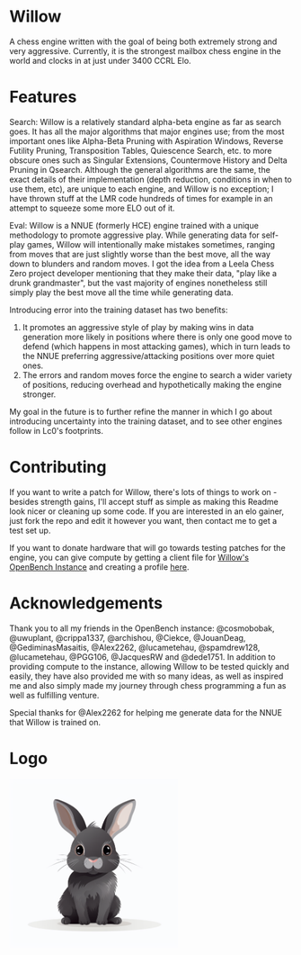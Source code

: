 # Willow
A chess engine written with the goal of being both extremely strong and very aggressive. Currently, it is the strongest mailbox chess engine in the world and clocks in at just under 3400 CCRL Elo.

# Features
Search: Willow is a relatively standard alpha-beta engine as far as search goes. It has all the major algorithms that major engines use; from the most important ones like Alpha-Beta Pruning with Aspiration Windows, Reverse Futility Pruning, Transposition Tables, Quiescence Search, etc. to more obscure ones such as Singular Extensions, Countermove History and Delta Pruning in Qsearch. Although the general algorithms are the same, the exact details of their implementation (depth reduction, conditions in when to use them, etc), are unique to each engine, and Willow is no exception; I have thrown stuff at the LMR code hundreds of times for example in an attempt to squeeze some more ELO out of it.

Eval: Willow is a NNUE (formerly HCE) engine trained with a unique methodology to promote aggressive play. While generating data for self-play games, Willow will intentionally make mistakes sometimes, ranging from moves that are just slightly worse than the best move, all the way down to blunders and random moves. I got the idea from a Leela Chess Zero project developer mentioning that they make their data, "play like a drunk grandmaster", but the vast majority of engines nonetheless still simply play the best move all the time while generating data.

Introducing error into the training dataset has two benefits:
1. It promotes an aggressive style of play by making wins in data generation more likely in positions where there is only one good move to defend (which happens in most attacking games), which in turn leads to the NNUE preferring aggressive/attacking positions over more quiet ones.
2. The errors and random moves force the engine to search a wider variety of positions, reducing overhead and hypothetically making the engine stronger.

My goal in the future is to further refine the manner in which I go about introducing uncertainty into the training dataset, and to see other engines follow in Lc0's footprints.

# Contributing
If you want to write a patch for Willow, there's lots of things to work on - besides strength gains, I'll accept stuff as simple as making this Readme look nicer or cleaning up some code. If you are interested in an elo gainer, just fork the repo and edit it however you want, then contact me to get a test set up. 

If you want to donate hardware that will go towards testing patches for the engine, you can give compute by getting a client file for [Willow's OpenBench Instance](https://github.com/crippa1337/OpenBench) and creating a profile [here](https://chess.swehosting.se/).

# Acknowledgements
Thank you to all my friends in the OpenBench instance: @cosmobobak, @uwuplant, @crippa1337, @archishou, @Ciekce, @JouanDeag, @GediminasMasaitis, @Alex2262, @lucametehau, @spamdrew128, @lucametehau, @PGG106, @JacquesRW and @dede1751. In addition to providing compute to the instance, allowing Willow to be tested quickly and easily, they have also provided me with so many ideas, as well as inspired me and also simply made my journey through chess programming a fun as well as fulfilling venture.

Special thanks for @Alex2262 for helping me generate data for the NNUE that Willow is trained on.


# Logo

<img src="willow_logo.png" width="300" alt="Willow's logo">
